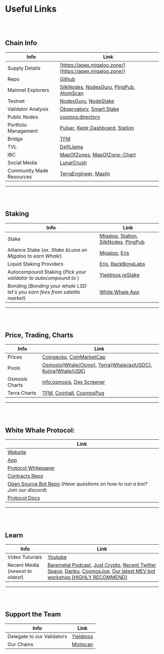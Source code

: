 # Useful Links

<br />
<br />

## Chain Info

<!-- **Chain Info** -->

| Info                     | Link                                                                                                                                                                            |
| ------------------------ | ------------------------------------------------------------------------------------------------------------------------------------------------------------------------------- |
| Supply Details           | [https://apex.migaloo.zone/](https://apex.migaloo.zone/)                                                                                                                        |
| Repo                     | [Github](https://github.com/White-Whale-Defi-Platform/migaloo-chain)                                                                                                            |
| Mainnet Explorers        | [SilkNodes](https://explorer.silknodes.io/migaloo), [NodesGuru](https://migaloo.explorers.guru/), [PingPub](https://ping.pub/migaloo), [AtomScan](https://atomscan.com/migaloo) |
| Testnet                  | [NodesGuru](https://testnet.migaloo.explorers.guru/), [NodeStake](https://explorer.nodestake.top/whitewhale-testnet)                                                            |
| Validator Analysis       | [Observatory](https://observatory.zone/migaloo), [Smart Stake](https://migaloo.smartstake.io/stats)                                                                             |
| Public Nodes             | [cosmos.directory](https://cosmos.directory/migaloo)                                                                                                                            |
| Portfolio Management     | [Pulsar](https://app.pulsar.finance/portfolio), [Keplr Dashboard](https://wallet.keplr.app/), [Station](https://station.terra.money/)                                           |
| Bridge                   | [TFM](https://tfm.com/bridge)                                                                                                                                                   |
| TVL                      | [DefiLlama](https://defillama.com/chain/Migaloo)                                                                                                                                |
| IBC                      | [MapOfZones](https://mapofzones.com/zones/migaloo-1/overview), [MapOfZone-Chart](https://mapofzones.com/home/migaloo-1/overview?columnKey=ibcVolume&period=24h)                 |
| Social Media             | [LunarCrush](https://lunarcrush.com/coins/whale6/white-whale)                                                                                                                   |
| Community Made Resources | [TerraEngineer](https://terra.engineer/en/cosmos/migaloo), [Maslin](https://ecosystem.zone/)                                                                                    |

---

<br />
<br />

## Staking

<!-- **Staking** -->

| Info                                                                        | Link                                                                                                                                                                                        |
| --------------------------------------------------------------------------- | ------------------------------------------------------------------------------------------------------------------------------------------------------------------------------------------- |
| Stake                                                                       | [Migaloo](https://app.migaloo.zone/), [Station](https://station.terra.money/stake), [SilkNodes](https://explorer.silknodes.io/migaloo/staking), [PingPub](https://ping.pub/migaloo/staking) |
| Alliance Stake (_ex. Stake bLuna on Migaloo to earn Whale_)                 | [Migaloo](https://app.migaloo.zone/), [Eris](https://www.erisprotocol.com/migaloo/amp-alliance)                                                                                             |
| Liquid Staking Providers                                                    | [Eris](https://www.erisprotocol.com/migaloo/amplifier), [BackBoneLabs](https://migaloo.gravedigger.zone/)                                                                                   |
| Autocompound Staking (_Pick your validator to autocompound to_ )            | [Yieldmos](https://www.yieldmos.com/strategies/whale-staking-rewards),[reStake](https://restake.app/migaloo)                                                                                |
| Bonding (_Bonding your whale LSD let's you earn fees from satelite market_) | [White Whale App](https://app.whitewhale.money/terra/dashboard)                                                                                                                             |

---

<br />
<br />

## Price, Trading, Charts

| Info           | Link                                                                                                                                                                                                                                                                                                                                                                                        |
| -------------- | ------------------------------------------------------------------------------------------------------------------------------------------------------------------------------------------------------------------------------------------------------------------------------------------------------------------------------------------------------------------------------------------- |
| Prices         | [Coingecko](https://www.coingecko.com/en/coins/white-whale), [CoinMarketCap](https://coinmarketcap.com/currencies/white-whale/)                                                                                                                                                                                                                                                             |
| Pools          | [Osmosis(Whale/Osmo)](https://app.osmosis.zone/pool/960), [Terra(Whale/axlUSDC)](https://app.whitewhale.money/terra/swap?from=axlUSDC&to=WHALE), [Kujira(Whale/USK)](https://fin.kujira.app/trade/kujira1xr3rq8yvd7qplsw5yx90ftsr2zdhg4e9z60h5duusgxpv72hud3sl8nek6?q=usk)                                                                                                                  |
| Osmosis Charts | [info.osmosis](https://info.osmosis.zone/token/WHALE), [Dex Screener](https://dexscreener.com/osmosis/960)                                                                                                                                                                                                                                                                                  |
| Terra Charts   | [TFM](https://tfm.com/terra2/trade/analytics/tokens/ibc%2F36A02FFC4E74DF4F64305130C3DFA1B06BEAC775648927AA44467C76A77AB8DB?from=uluna&to=ibc%2FB3504E092456BA618CC28AC671A71FB08C6CA0FD0BE7C8A5B5A3E2DD933CC9E4&market=Astroport), [Coinhall](https://coinhall.org/terra/terra1qdu4g5zxxtmwsd95v8vjslq5874nkcull7ejycm0gy2v7p5qc67qenkf8t), [CosmosPug](https://cosmospug.com/whale-chart/) |

---

<br />
<br />

## White Whale Protocol:

| Link                                                                                                                                            |
| ----------------------------------------------------------------------------------------------------------------------------------------------- |
| [Website](https://whitewhale.money/)                                                                                                            |
| [App](https://app.whitewhale.money/)                                                                                                            |
| [Protocol Whitepaper](https://whitewhale.money/LitepaperV2.pdf)                                                                                 |
| [Contracts Repo](https://github.com/White-Whale-Defi-Platform/white-whale-core)                                                                 |
| [Open Source Bot Repo](https://github.com/White-Whale-Defi-Platform/white-whale-bots/) (_Have questions on how to run a bot? Join our discord_) |
| [Protocol Docs](https://docs.whitewhale.money/white-whale-docs/)                                                                                |

---

<br />
<br />

## Learn

| Info                              | Link                                                                                                                                                                                                                                                                                                                                                                                                                                                                                                           |
| --------------------------------- | -------------------------------------------------------------------------------------------------------------------------------------------------------------------------------------------------------------------------------------------------------------------------------------------------------------------------------------------------------------------------------------------------------------------------------------------------------------------------------------------------------------- |
| Video Tuturials                   | [Youtube](https://www.youtube.com/playlist?list=PLlB6D78o5V-mGKv07MZN-EGLwax8dbAyI)                                                                                                                                                                                                                                                                                                                                                                                                                            |
| Recent Media (_newest to oldest_) | [Baremetal Podcast](https://www.youtube.com/watch?v=PacxAwicXS4), [Just Crypto](https://www.youtube.com/watch?v=tZDrMlX2rI4), [Recent Twitter Space](https://www.cosmosibc.space/2023/4/1416101532282638348/White_Whale_Community_Call.mp3), [Danku](https://www.youtube.com/watch?v=CURBHmNHaM8&ab_channel=danku_r), [CosmosJoe](https://www.youtube.com/watch?v=26gyqDjKf5c&ab_channel=CosmosJoe~CryptoMedia), [Our latest MEV bot workshop (HIGHLY RECOMMEND)](https://www.youtube.com/watch?v=y9s6whEKSnY) |

---

<br />
<br />

## Support the Team

| Info                       | Link                                                            |
| -------------------------- | --------------------------------------------------------------- |
| Delegate to our Validators | [Yieldmos](https://www.yieldmos.com/v/white-whale/)             |
| Our Chains                 | [Mintscan](https://hub.mintscan.io/validators/stats/whitewhale) |
